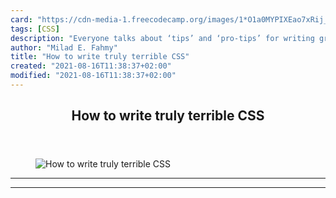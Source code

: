 ```yaml
---
card: "https://cdn-media-1.freecodecamp.org/images/1*O1a0MYPIXEao7xRij_O7AQ.png"
tags: [CSS]
description: "Everyone talks about ‘tips’ and ‘pro-tips’ for writing great "
author: "Milad E. Fahmy"
title: "How to write truly terrible CSS"
created: "2021-08-16T11:38:37+02:00"
modified: "2021-08-16T11:38:37+02:00"
---
```

<div class="site-wrapper">
<main id="site-main" class="site-main outer">
<div class="inner">
<article class="post-full post tag-css tag-web-development tag-web-design tag-technology tag-programming ">
<header class="post-full-header">
<h1 class="post-full-title">How to write truly terrible CSS</h1>
</header>
<figure class="post-full-image">
<picture>
<source media="(max-width: 700px)" sizes="1px" srcset="data:image/gif;base64,R0lGODlhAQABAIAAAAAAAP///yH5BAEAAAAALAAAAAABAAEAAAIBRAA7 1w">
<source media="(min-width: 701px)" sizes="(max-width: 800px) 400px,
(max-width: 1170px) 700px,
1400px" srcset="https://cdn-media-1.freecodecamp.org/images/1*O1a0MYPIXEao7xRij_O7AQ.png 300w,
https://cdn-media-1.freecodecamp.org/images/1*O1a0MYPIXEao7xRij_O7AQ.png 600w,
https://cdn-media-1.freecodecamp.org/images/1*O1a0MYPIXEao7xRij_O7AQ.png 1000w,
https://cdn-media-1.freecodecamp.org/images/1*O1a0MYPIXEao7xRij_O7AQ.png 2000w">
<img onerror="this.style.display='none'" src="https://cdn-media-1.freecodecamp.org/images/1*O1a0MYPIXEao7xRij_O7AQ.png" alt="How to write truly terrible CSS">
</picture>
</figure>
<section class="post-full-content">
<div class="post-content">
</div>
<hr>
<hr>
</section>
</article>
</div>
</main>
</div>
<!-- Google Tag Manager (noscript) -->
<!-- End Google Tag Manager (noscript) -->
